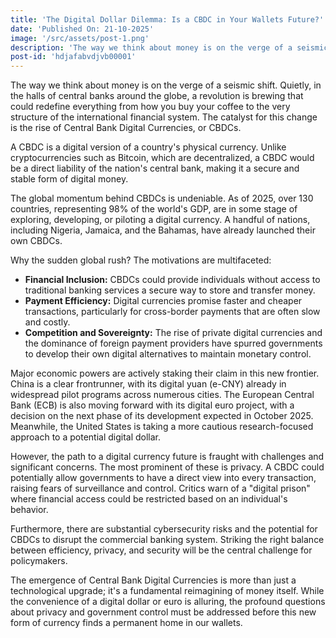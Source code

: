 ```yaml
---
title: 'The Digital Dollar Dilemma: Is a CBDC in Your Wallets Future?'
date: 'Published On: 21-10-2025'
image: '/src/assets/post-1.png'
description: 'The way we think about money is on the verge of a seismic shift. Quietly, in the halls of central banks around the globe, a revolution is brewing that could redefine everything from how you buy your coffee to the very structure of the international financial system.'
post-id: 'hdjafabvdjvb00001'
---
```


The way we think about money is on the verge of a seismic shift. Quietly, in the halls of central banks around the globe, a revolution is brewing that could redefine everything from how you buy your coffee to the very structure of the international financial system. The catalyst for this change is the rise of Central Bank Digital Currencies, or CBDCs.

A CBDC is a digital version of a country's physical currency. Unlike cryptocurrencies such as Bitcoin, which are decentralized, a CBDC would be a direct liability of the nation's central bank, making it a secure and stable form of digital money.

The global momentum behind CBDCs is undeniable. As of 2025, over 130 countries, representing 98% of the world's GDP, are in some stage of exploring, developing, or piloting a digital currency. A handful of nations, including Nigeria, Jamaica, and the Bahamas, have already launched their own CBDCs.

Why the sudden global rush? The motivations are multifaceted:

*   **Financial Inclusion:** CBDCs could provide individuals without access to traditional banking services a secure way to store and transfer money.
*   **Payment Efficiency:** Digital currencies promise faster and cheaper transactions, particularly for cross-border payments that are often slow and costly.
*   **Competition and Sovereignty:** The rise of private digital currencies and the dominance of foreign payment providers have spurred governments to develop their own digital alternatives to maintain monetary control.

Major economic powers are actively staking their claim in this new frontier. China is a clear frontrunner, with its digital yuan (e-CNY) already in widespread pilot programs across numerous cities. The European Central Bank (ECB) is also moving forward with its digital euro project, with a decision on the next phase of its development expected in October 2025. Meanwhile, the United States is taking a more cautious research-focused approach to a potential digital dollar.

However, the path to a digital currency future is fraught with challenges and significant concerns. The most prominent of these is privacy. A CBDC could potentially allow governments to have a direct view into every transaction, raising fears of surveillance and control. Critics warn of a "digital prison" where financial access could be restricted based on an individual's behavior.

Furthermore, there are substantial cybersecurity risks and the potential for CBDCs to disrupt the commercial banking system. Striking the right balance between efficiency, privacy, and security will be the central challenge for policymakers.

The emergence of Central Bank Digital Currencies is more than just a technological upgrade; it's a fundamental reimagining of money itself. While the convenience of a digital dollar or euro is alluring, the profound questions about privacy and government control must be addressed before this new form of currency finds a permanent home in our wallets.